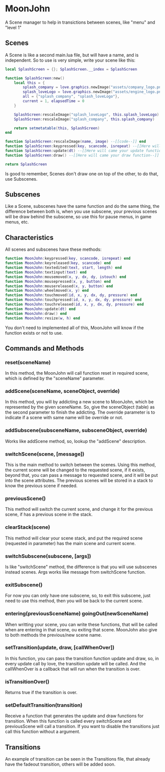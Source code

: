 # MoonJohn

A Scene manager to help in transictions between scenes, like "menu" and "level 1"

## Scenes

A Scene is like a second main.lua file, but will have a name, and is independent. So to use is very simple, write your scene like this:

```lua
local SplashScreen = {}; SplashScreen.__index = SplashScreen

function SplashScreen:new()
    local this = {
        splash_company = love.graphics.newImage("assets/company_logo.png"),
        splash_loveLogo = love.graphics.newImage("assets/engine_logo.png"),
        all = {"splash_company", "splash_loveLogo"},
        current = 1, elapsedTime = 0
    }

    SplashScreen:rescaleImage("splash_loveLogo", this.splash_loveLogo)
    SplashScreen:rescaleImage("splash_company", this.splash_company)

    return setmetatable(this, SplashScreen)
end

function SplashScreen:rescaleImage(name, image) --[[code--]] end
function SplashScreen:keypressed(key, scancode, isrepeat) --[[Here will came your keypressed function--]] end
function SplashScreen:update(dt) --[[Here will came your update function--]] end
function SplashScreen:draw() --[[Here will came your draw function--]] end

return SplashScreen
```

Is good to remember, Scenes don't draw one on top of the other, to do that, use Subscenes.

## Subscenes

Like a Scene, subscenes have the same function and do the same thing, the difference between both is, when you use subscene, your previous scenes will be draw behind the subscene, so use this for pause menus, in game menus, etc.

## Characteristics

All scenes and subscenes have these methods:

```lua
function MoonJohn:keypressed(key, scancode, isrepeat) end
function MoonJohn:keyreleased(key, scancode) end
function MoonJohn:textedited(text, start, length) end
function MoonJohn:textinput(text) end
function MoonJohn:mousemoved(x, y, dx, dy, istouch) end
function MoonJohn:mousepressed(x, y, button) end
function MoonJohn:mousereleased(x, y, button) end
function MoonJohn:wheelmoved(x, y) end
function MoonJohn:touchmoved(id, x, y, dx, dy, pressure) end
function MoonJohn:touchpressed(id, x, y, dx, dy, pressure) end
function MoonJohn:touchreleased(id, x, y, dx, dy, pressure) end
function MoonJohn:update(dt) end
function MoonJohn:draw() end
function MoonJohn:resize(w, h) end
```

You don't need to implemented all of this, MoonJohn will know if the function exists or not to use.

## Commands and Methods

### reset(sceneName)

In this method, the MoonJohn will call function reset in required scene, which is defined by the "sceneName" parameter.

### addScene(sceneName, sceneObject, override)

In this method, you will by addicting a new scene to MoonJohn, which be represented by the given sceneName. So, give the sceneObject (table) as the second parameter to finish the addicting. The override parameter is to indicate if a scene with same name will be override or not.

### addSubscene(subsceneName, subsceneObject, override)

Works like addScene method, so, lookup the "addScene" description.

### switchScene(scene, [message])

This is the main method to switch between the scenes. Using this method, the current scene will be changed to the requested scene, if it exists, beyond that, you can pass a message to requested scene, and it will be put into the scene attributes. The previous scenes will be stored in a stack to know the previous scene if needed.

### previousScene()

This method will switch the current scene, and change it for the previous scene, if has a previous scene in the stack.

### clearStack(scene)

This method will clear your scene stack, and put the required scene (requested in parameter) has the main scene and current scene.

### switchSubscene(subscene, [args])

Is like "switchScene" method, the difference is that you will use subscenes instead scenes. Args works like message from switchScene function.

### exitSubscene()

For now you can only have one subscene, so, to exit this subscene, just need to use this method, then you will be back to the current scene.

### entering(previousSceneName) goingOut(newSceneName)

When writting your scene, you can write these functions, that will be called when are entering in that scene, ou exiting that scene. MoonJohn also give to both methods the previous/new scene name.

### setTransition(update, draw, [callWhenOver])

In this function, you can pass the transition function update and draw, so, in every update call by love, the transition update will be called. And the callWhenOver is a callback that will run when the transition is over.

### isTransitionOver()

Returns true if the transition is over.

### setDefaultTransition(transition)

Receive a function that generates the update and draw functions for transition. When this function is called every switchScene and previousScene will call a transition. If you want to disable the transitions just call this function without a argument.

## Transitions

An example of transition can be seen in the Transitions file, that already have the fadeout transition, others will be added soon.
